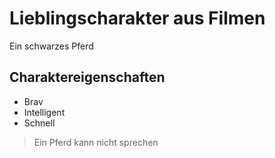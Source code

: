 # Lieblingscharakter aus Filmen
Ein schwarzes Pferd
## Charaktereigenschaften
* Brav
* Intelligent
* Schnell
> Ein Pferd kann nicht sprechen
